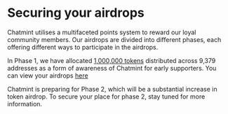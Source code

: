 # Securing your airdrops

Chatmint utilises a multifaceted points system to reward our loyal community members. Our airdrops are divided into different phases, each offering different ways to participate in the airdrops.



In Phase 1, we have allocated [1,000,000 tokens](https://x.com/chatmint\_io/status/1735318425655005435?s=20) distributed across 9,379 addresses as a form of awareness of Chatmint for early supporters. You can view your airdrops [here](https://app.chatmint.io/airdrop)



Chatmint is preparing for Phase 2, which will be a substantial increase in token airdrop. To secure your place for phase 2, stay tuned for more information.







